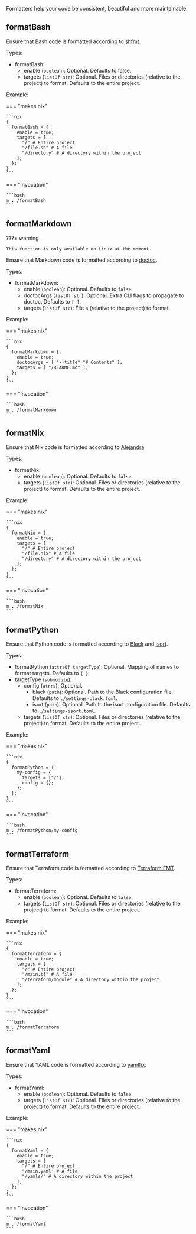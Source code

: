 Formatters help your code be consistent, beautiful and more maintainable.

## formatBash

Ensure that Bash code is formatted
according to [shfmt](https://github.com/mvdan/sh).

Types:

- formatBash:
    - enable (`boolean`): Optional.
        Defaults to false.
    - targets (`listOf str`): Optional.
        Files or directories (relative to the project) to format.
        Defaults to the entire project.

Example:

=== "makes.nix"

    ```nix
    {
      formatBash = {
        enable = true;
        targets = [
          "/" # Entire project
          "/file.sh" # A file
          "/directory" # A directory within the project
        ];
      };
    }
    ```

=== "Invocation"

    ```bash
    m . /formatBash
    ```

## formatMarkdown

???+ warning

    This function is only available on Linux at the moment.

Ensure that Markdown code is formatted
according to [doctoc](https://github.com/thlorenz/doctoc).

Types:

- formatMarkdown:
    - enable (`boolean`): Optional.
        Defaults to `false`.
    - doctocArgs (`listOf str`): Optional.
        Extra CLI flags to propagate to doctoc.
        Defaults to `[ ]`.
    - targets (`listOf str`):
        File  s (relative to the project) to format.

Example:

=== "makes.nix"

    ```nix
    {
      formatMarkdown = {
        enable = true;
        doctocArgs = [ "--title" "# Contents" ];
        targets = [ "/README.md" ];
      };
    }
    ```

=== "Invocation"

    ```bash
    m . /formatMarkdown
    ```

## formatNix

Ensure that Nix code is formatted
according to [Alejandra](https://github.com/kamadorueda/alejandra).

Types:

- formatNix:
    - enable (`boolean`): Optional.
        Defaults to `false`.
    - targets (`listOf str`): Optional.
        Files or directories (relative to the project) to format.
        Defaults to the entire project.

Example:

=== "makes.nix"

    ```nix
    {
      formatNix = {
        enable = true;
        targets = [
          "/" # Entire project
          "/file.nix" # A file
          "/directory" # A directory within the project
        ];
      };
    }
    ```

=== "Invocation"

    ```bash
    m . /formatNix
    ```

## formatPython

Ensure that Python code is formatted
according to [Black](https://github.com/psf/black)
and [isort](https://github.com/PyCQA/isort).

Types:

- formatPython (`attrsOf targetType`): Optional.
    Mapping of names to format targets.
    Defaults to `{ }`.
- targetType (`submodule`):
    - config (`atrrs`): Optional.
        - black (`path`): Optional.
            Path to the Black configuration file.
            Defaults to `./settings-black.toml`.
        - isort (`path`): Optional.
            Path to the isort configuration file.
            Defaults to `./settings-isort.toml`.
    - targets (`listOf str`): Optional.
        Files or directories (relative to the project) to format.
        Defaults to the entire project.

Example:

=== "makes.nix"

    ```nix
    {
      formatPython = {
        my-config = {
          targets = ["/"];
          config = {};
        };
      };
    }
    ```

=== "Invocation"

    ```bash
    m . /formatPython/my-config
    ```

## formatTerraform

Ensure that Terraform code is formatted
according to [Terraform FMT](https://www.terraform.io/docs/cli/commands/fmt.html).

Types:

- formatTerraform:
    - enable (`boolean`): Optional.
        Defaults to `false`.
    - targets (`listOf str`): Optional.
        Files or directories (relative to the project) to format.
        Defaults to the entire project.

Example:

=== "makes.nix"

    ```nix
    {
      formatTerraform = {
        enable = true;
        targets = [
          "/" # Entire project
          "/main.tf" # A file
          "/terraform/module" # A directory within the project
        ];
      };
    }
    ```

=== "Invocation"

    ```bash
    m . /formatTerraform
    ```

## formatYaml

Ensure that YAML code
is formatted according to [yamlfix](https://github.com/lyz-code/yamlfix).

Types:

- formatYaml:
    - enable (`boolean`): Optional.
        Defaults to `false`.
    - targets (`listOf str`): Optional.
        Files or directories (relative to the project) to format.
        Defaults to the entire project.

Example:

=== "makes.nix"

    ```nix
    {
      formatYaml = {
        enable = true;
        targets = [
          "/" # Entire project
          "/main.yaml" # A file
          "/yamls/" # A directory within the project
        ];
      };
    }
    ```

=== "Invocation"

    ```bash
    m . /formatYaml
    ```
